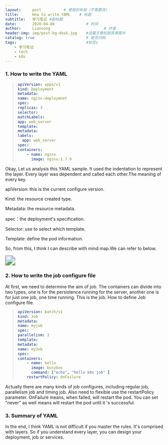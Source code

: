 ```yaml
---
layout:     post   		  # 使用的布局（不需要改）
title:      How to write YAML    # 标题
subtitle:   学习笔记 #副标题
date:       2020-04-08 				# 时间
author:     Liansong 						# 作者
header-img: img/post-bg-desk.jpg 	#这篇文章标题背景图片
catalog: true 						# 是否归档
tags:								#标签s
    - 学习笔记
    - tech
    - k8s
---
```


### 1. How to write the YAML

>```yaml
>apiVersion: apps/v1
>kind: Deployment
>metadata: 
>name: nginx-deploymnet
>spec: 
>replicas: 3
>selector:
>matchLabels:
> app: web_server
>template: 
>metadata: 
> labels: 
>   app: web_server
>spec: 
> containers:
>     - name: nginx
>       image: nginx:1.7.9
>```

Okay, Let us analysis this YAML sample. 
It used the indentation to represent the layer. Every layer was dependent and called each other.The meaning of every key.

apiVersion: this is the current configure version.

Kind: the resource created type. 

Metadata: the resource metadata. 

spec：the deployment's specification. 

Selector: use to select which template. 

Template: define the pod information. 

So, from this, I think I can describe with mind map.We can refer to below.

<img src="https://cdn.jsdelivr.net/gh/yeliansong/github-blog-PIC/blog-images00831rSTgy1gdjavs7f3cj316b0u043t.jpg" style="zoom:200%;" />

###  2. How to write the job configure file

At first, we need to determine the aim of job. The containers can divide into two types, one is for the persistence running for the server, another one is for just one job, one time running. This is the job. How to define Job configure file.

>```yaml
>apiVersion: batch/v1
>kind: Job
>metadata:
>name: myjob
>spec:
>parallelism: 3
>template:
>metadata:
> name: myJob 
>spec: 
> containers:
>     - name: hello 
>       image: busybox
>       command: ["echo", "hello k8s job" ]
>     restartPolicy: OnFailure
>```

Actually there are many kinds of job configures, including regular job, parallelism job and timing job. Also need to flexible use the restartPolicy parameter. OnFailure means, when failed, will restart the pod. You can set "never" as well means will restart the pod until it 's successful.

### 3. Summary of YAML

In the end, I think YAML is not difficult if you master the rules. It's comprised with layers. So if you understand every layer, you can design your deployment, job or services.
